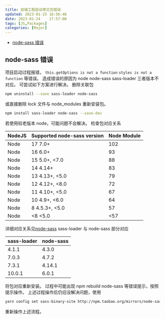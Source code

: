 ```yaml
---
title: 前端工程启动常见包错误
updated: 2023-01-25	16:56:46
date: 2023-01-24	17:57:08
tags: [JS,Packages]
categories: [Major]
---
```

            
            

<!-- @import "[TOC]" {cmd="toc" depthFrom=1 depthTo=6 orderedList=false} -->

<!-- code_chunk_output -->

  - [node-sass 错误](#node-sass-错误)

<!-- /code_chunk_output -->

## node-sass 错误

项目启动过程报错，
`this.getOptions is not a function`
`styles is not a function`
等错误。
造成错误的原因为
node node-sass sass-loader 三者版本不对应。
可尝试如下方案进行解决。
删除关联包

```sh
npm uninstall --save sass-loader node-sass
```

或直接删除 lock 文件与 node_modules
重新安装包。

```sh
npm install sass-loader node-sass --save-dev
```

若使用较老版本 node，可能问题不会解决。
检查包对应关系

| NodeJS | Supported node-sass version | Node Module |
| ------ | --------------------------- | ----------- |
| Node   | 17 7.0+                     | 102         |
| Node   | 16 6.0+                     | 93          |
| Node   | 15 5.0+, <7.0               | 88          |
| Node   | 14 4.14+                    | 83          |
| Node   | 13 4.13+, <5.0              | 79          |
| Node   | 12 4.12+, <8.0              | 72          |
| Node   | 11 4.10+, <5.0              | 67          |
| Node   | 10 4.9+, <6.0               | 64          |
| Node   | 8 4.5.3+, <5.0              | 57          |
| Node   | <8 <5.0                     | <57         |

详细对应关系见[node-sass](https://github.com/sass/node-sass)
sass-loader 与 node-sass 部分对应

| sass-loader | node-sass |
| ----------- | --------- |
| 4.1.1       | 4.3.0     |
| 7.0.3       | 4.7.2     |
| 7.3.1       | 4.14.1    |
| 10.0.1      | 6.0.1     |

将包对应重新安装。
过程中可能出现 npm rebuild node-sass 等错误提示，按照提示操作。
上述过程操作后仍旧没解决问题，使用

```sh
yarn config set sass-binary-site http://npm.taobao.org/mirrors/node-sass
```

重新操作上述流程。
